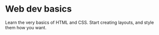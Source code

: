 # Web dev basics

Learn the very basics of HTML and CSS. Start creating layouts, and style them how you want.
